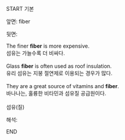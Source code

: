 START
기본

앞면:
fiber


뒷면:
<div>The finer <strong>fiber</strong> is more expensive. </div><div><div>섬유는 가늘수록 더 비싸다.</div></div><div><br></div><div><div>Glass <strong>fiber</strong> is often used as roof insulation. </div><div><div>유리 섬유는 지붕 절연제로 이용되는 경우가 많다.</div></div></div><div><br></div><div><div>They are a great source of vitamins and <strong>fiber</strong>. </div><div><div>바나나는, 훌륭한 비타민과 섬유질 공급원이다.</div></div></div><div><br></div><div>섬유(질)</div>


해석:

END